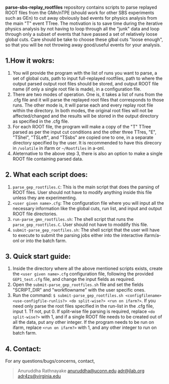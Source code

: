 **parse-sbs-replay_rootfiles** repository contains scripts to parse replayed ROOT files from the GMn/nTPE (should work for other SBS experiments such as GEn) to cut away obviously bad events for physics analysis from the main "T" event TTree. The motivation is to save time during the iterative physics analysis by not having to loop through all the "junk" data and loop through only a subset of events that have passed a set of relatively loose global cuts. Care should be take to choose these glbal cuts "loose enough", so that you will be not throwing away good/useful events for your analysis.


## 1.How it wokrs:
1. You will provide the program with the list of runs you want to parse, a set of global cuts, path to input full-replayed rootfiles, path to where the output parsed output root files should be stored, and output ROOT file name (if only a single root file is made), in a configuration file.
2. There are two modes of operation. One is, it takes a list of runs from the .cfg file and it will parse the replayed root files that corresponds to those runs. The other mode is, it will parse each and every replay root file within the directory. In both modes, the original root files will not be affected/changed and the results will be stored in the output directory as specified in the .cfg file.
3. For each ROOT file, the program will make a copy of the "T" TTree parsed as per the input cut conditions and the other three TTres, "E", "TShel", "TSLeft", and "TSsbs" are copied one to one, in a separate directory specified by the user. It is recommended to have this direcory in `/volatile` in ifarm or `~/Rootfiles` in a-onl. 
4. Aleternative to the above step 3, there is also an option to make a single ROOT file containing parsed data.

## 2. What each script does:
1. `parse_gep_rootfiles.C`: This is the main script that does the parsing of ROOT files. User should not have to modify anything inside this file unless they are experimenting.
2. `<user given name>.cfg`: The configuration file where you will input all the necessary information like the global cuts, run list, and input and output ROOT file directories.
3. `run-parse_gmn_rootfiles.sh`: The shell script that runs the `parse_gep_rootfiles.C`. User should not have to moddify this file.
4. `submit-parse_gep_rootfiles.sh`: The shell script that the user will have to execute to submit the parsing jobs either into the interactive ifarm/a-onl or into the batch farm.

## 3. Quick start guide:
1. Inside the directory where all the above mentioned scripts exists, create the `<user given name>.cfg` configuration file, following the provided `GEP1_test.cfg` file, and change the input fields as required.
2. Open the `submit-parse_gep_rootfiles.sh` file and set the fields "SCRIPT_DIR" and "workflowname" with the user specific ones.
3. Run the command: `$ submit-parse_gep_rootfiles.sh <configfilename> <use-configfile-runlis?> <do split-wise?> <run on ifarm?>`. If you need only parse the root files specified in the run-list in the .cfg file, input 1. Tf not, put 0. If split-wise file parsing is required, replace `<do split-wise?>` with 1, and if a single ROOT file needs to be created out of all the data, put any other integer. If the program needs to be run on ifarm, replace `<run on ifarm?>` with 1, and any other integer to run on batch farm.

## 4. Contact:
For any questions/bugs/concerns, contact,
>Anuruddha Rathnayake
><anuruddha@uconn.edu>
><adr@jlab.org>
><adr4zs@virginia.edu>  